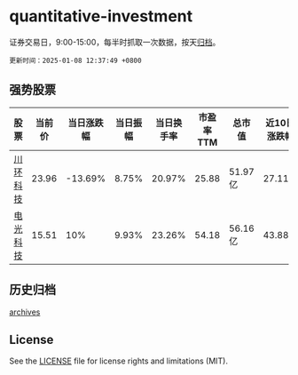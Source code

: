# quantitative-investment

证券交易日，9:00-15:00，每半时抓取一次数据，按天[归档](archives)。

`更新时间：2025-01-08 12:37:49 +0800`

## 强势股票

|股票|当前价|当日涨跌幅|当日振幅|当日换手率|市盈率TTM|总市值|近10日涨跌幅|
|----|----|----|----|----|----|----|----|
|[川环科技](https://xueqiu.com/S/SZ300547)|23.96|-13.69%|8.75%|20.97%|25.88|51.97亿|27.11%|
|[电光科技](https://xueqiu.com/S/SZ002730)|15.51|10%|9.93%|23.26%|54.18|56.16亿|43.88%|

## 历史归档

[archives](archives)

## License

See the [LICENSE](LICENSE) file for license rights and limitations (MIT).